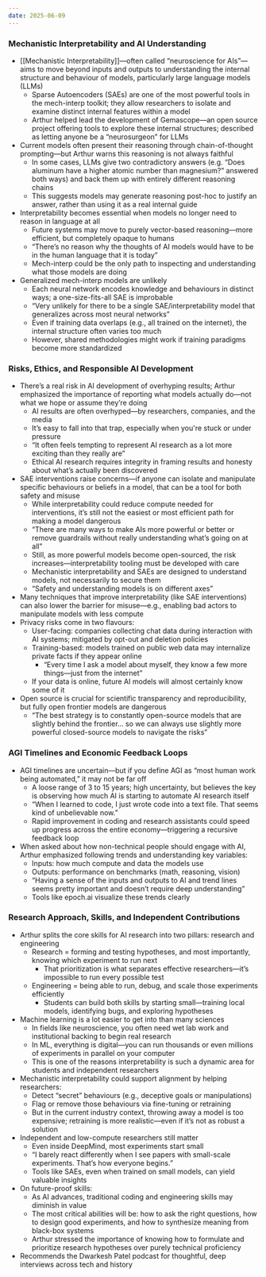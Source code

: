 ```yaml
---
date: 2025-06-09
---
```

### Mechanistic Interpretability and AI Understanding
- [[Mechanistic Interpretability]]—often called “neuroscience for AIs”—aims to move beyond inputs and outputs to understanding the internal structure and behaviour of models, particularly large language models (LLMs)
    - Sparse Autoencoders (SAEs) are one of the most powerful tools in the mech-interp toolkit; they allow researchers to isolate and examine distinct internal features within a model
    - Arthur helped lead the development of Gemascope—an open source project offering tools to explore these internal structures; described as letting anyone be a “neurosurgeon” for LLMs
- Current models often present their reasoning through chain-of-thought prompting—but Arthur warns this reasoning is not always faithful
    - In some cases, LLMs give two contradictory answers (e.g. “Does aluminum have a higher atomic number than magnesium?” answered both ways) and back them up with entirely different reasoning chains
    - This suggests models may generate reasoning post-hoc to justify an answer, rather than using it as a real internal guide
- Interpretability becomes essential when models no longer need to reason in language at all
    - Future systems may move to purely vector-based reasoning—more efficient, but completely opaque to humans
    - “There’s no reason why the thoughts of AI models would have to be in the human language that it is today”
    - Mech-interp could be the only path to inspecting and understanding what those models are doing
- Generalized mech-interp models are unlikely
    - Each neural network encodes knowledge and behaviours in distinct ways; a one-size-fits-all SAE is improbable
    - “Very unlikely for there to be a single SAE/interpretability model that generalizes across most neural networks”
    - Even if training data overlaps (e.g., all trained on the internet), the internal structure often varies too much
    - However, shared methodologies might work if training paradigms become more standardized

### Risks, Ethics, and Responsible AI Development
- There’s a real risk in AI development of overhyping results; Arthur emphasized the importance of reporting what models actually do—not what we hope or assume they’re doing
    - AI results are often overhyped—by researchers, companies, and the media
    - It’s easy to fall into that trap, especially when you're stuck or under pressure
    - “It often feels tempting to represent AI research as a lot more exciting than they really are”
    - Ethical AI research requires integrity in framing results and honesty about what’s actually been discovered
- SAE interventions raise concerns—if anyone can isolate and manipulate specific behaviours or beliefs in a model, that can be a tool for both safety and misuse
    - While interpretability could reduce compute needed for interventions, it’s still not the easiest or most efficient path for making a model dangerous
    - “There are many ways to make AIs more powerful or better or remove guardrails without really understanding what’s going on at all”
    - Still, as more powerful models become open-sourced, the risk increases—interpretability tooling must be developed with care
    - Mechanistic interpretability and SAEs are designed to understand models, not necessarily to secure them
    - “Safety and understanding models is on different axes”
- Many techniques that improve interpretability (like SAE interventions) can also lower the barrier for misuse—e.g., enabling bad actors to manipulate models with less compute
- Privacy risks come in two flavours:
    - User-facing: companies collecting chat data during interaction with AI systems; mitigated by opt-out and deletion policies
    - Training-based: models trained on public web data may internalize private facts if they appear online
        - “Every time I ask a model about myself, they know a few more things—just from the internet”
    - If your data is online, future AI models will almost certainly know some of it
- Open source is crucial for scientific transparency and reproducibility, but fully open frontier models are dangerous
    - “The best strategy is to constantly open-source models that are slightly behind the frontier… so we can always use slightly more powerful closed-source models to navigate the risks”

### AGI Timelines and Economic Feedback Loops
- AGI timelines are uncertain—but if you define AGI as “most human work being automated,” it may not be far off
    - A loose range of 3 to 15 years; high uncertainty, but believes the key is observing how much AI is starting to automate AI research itself
    - “When I learned to code, I just wrote code into a text file. That seems kind of unbelievable now.”
    - Rapid improvement in coding and research assistants could speed up progress across the entire economy—triggering a recursive feedback loop
- When asked about how non-technical people should engage with AI, Arthur emphasized following trends and understanding key variables:
    - Inputs: how much compute and data the models use
    - Outputs: performance on benchmarks (math, reasoning, vision)
    - “Having a sense of the inputs and outputs to AI and trend lines seems pretty important and doesn’t require deep understanding”
    - Tools like epoch.ai visualize these trends clearly

### Research Approach, Skills, and Independent Contributions
- Arthur splits the core skills for AI research into two pillars: research and engineering
    - Research = forming and testing hypotheses, and most importantly, knowing which experiment to run next
        - That prioritization is what separates effective researchers—it’s impossible to run every possible test
    - Engineering = being able to run, debug, and scale those experiments efficiently
        - Students can build both skills by starting small—training local models, identifying bugs, and exploring hypotheses
- Machine learning is a lot easier to get into than many sciences
    - In fields like neuroscience, you often need wet lab work and institutional backing to begin real research
    - In ML, everything is digital—you can run thousands or even millions of experiments in parallel on your computer
    - This is one of the reasons interpretability is such a dynamic area for students and independent researchers
- Mechanistic interpretability could support alignment by helping researchers:
    - Detect “secret” behaviours (e.g., deceptive goals or manipulations)
    - Flag or remove those behaviours via fine-tuning or retraining
    - But in the current industry context, throwing away a model is too expensive; retraining is more realistic—even if it’s not as robust a solution
- Independent and low-compute researchers still matter
    - Even inside DeepMind, most experiments start small
    - “I barely react differently when I see papers with small-scale experiments. That’s how everyone begins.”
    - Tools like SAEs, even when trained on small models, can yield valuable insights
- On future-proof skills:
    - As AI advances, traditional coding and engineering skills may diminish in value
    - The most critical abilities will be: how to ask the right questions, how to design good experiments, and how to synthesize meaning from black-box systems
    - Arthur stressed the importance of knowing how to formulate and prioritize research hypotheses over purely technical proficiency
- Recommends the Dwarkesh Patel podcast for thoughtful, deep interviews across tech and history